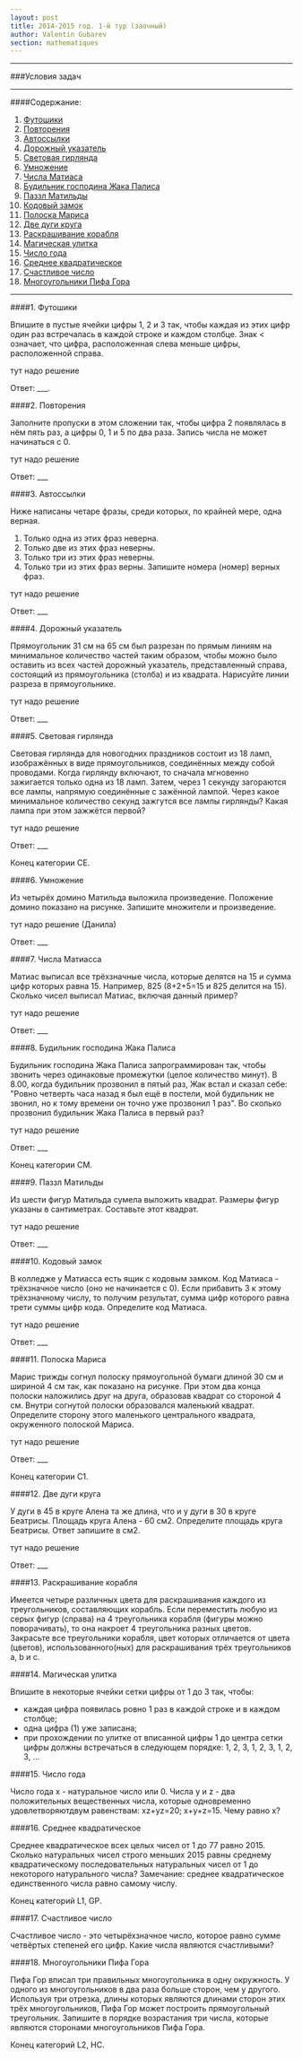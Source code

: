 ```yaml
---
layout: post
title: 2014-2015 год. 1-й тур (заочный)
author: Valentin Gubarev
section: mathematiques
---
```


<script src="/js/mathematiques.js"></script>

---

###Условия задач

---

####Содержание:

1. [Футошики](#1)
2. [Повторения](#2)
3. [Автоссылки](#3)
4. [Дорожный указатель](#4)
5. [Световая гирлянда](#5)
6. [Умножение](#6)
7. [Числа Матиаса](#7)
8. [Будильник господина Жака Палиса](#8)
9. [Паззл Матильды](#9)
10. [Кодовый замок](#10)
11. [Полоска Мариса](#11)
12. [Две дуги круга](#12)
13. [Раскрашивание корабля](#13)
14. [Магическая улитка](#14)
15. [Число года](#15)
16. [Среднее квадратическое](#16)
17. [Счастливое число](#17)
18. [Многоугольники Пифа Гора](#18)

---

<a name="1"></a>

####1. Футошики

Впишите в пустые ячейки цифры 1, 2 и 3 так, чтобы каждая из этих цифр один раз встречалась в каждой строке и каждом столбце. Знак < означает, что цифра, расположенная слева меньше цифры, расположенной справа.

<div class="solution">
тут надо решение

Ответ: ___.</div>

<a name="2"></a>

####2. Повторения

Заполните пропуски в этом сложении так, чтобы цифра 2 появлялась в нём пять раз, а цифры 0, 1 и 5 по два раза. Запись числа не может начинаться с 0.

<div class="solution">

тут надо решение

Ответ: ___</div>

<a name="3"></a>

####3. Автоссылки

Ниже написаны четаре фразы, среди которых, по крайней мере, одна верная.
1. Только одна из этих фраз неверна.
2. Только две из этих фраз неверны.
3. Только три из этих фраз неверны.
4. Только три из этих фраз верны.
Запишите номера (номер) верных фраз.

<div class="solution">

тут надо решение

Ответ: ___</div>

<a name="4"></a>

####4. Дорожный указатель

Прямоугольник 31 см на 65 см был разрезан по прямым линиям на минимальное количество частей таким образом, чтобы можно было оставить из всех частей дорожный указатель, представленный справа, состоящий из прямоугольника (столба) и из квадрата.
Нарисуйте линии разреза в прямоугольнике.

<div class="solution">

тут надо решение

Ответ: ___</div>

<a name="5"></a>

####5. Световая гирлянда

Световая гирлянда для новогодних праздников состоит из 18 ламп, изображённых в виде прямоугольников, соединённых между собой проводами. Когда гирлянду включают, то сначала мгновенно зажигается только одна из 18 ламп. Затем, через 1 секунду загораются все лампы, напрямую соединённые с зажённой лампой. Через какое минимальное количество секунд зажгутся все лампы гирлянды?
Какая лампа при этом зажжётся первой?

<div class="solution">

тут надо решение

Ответ: ___</div>

Конец категории CE.

<a name="6"></a>

####6. Умножение

Из четырёх домино Матильда выложила произведение. Положение домино показано на рисунке. Запишите множители и произведение.

<div class="solution">

тут надо решение (Данила)

Ответ: ___</div>

<a name="7"></a>

####7. Числа Матиасса

Матиас выписал все трёхзначные числа, которые делятся на 15 и сумма цифр которых равна 15. Например, 825 (8+2+5=15 и 825 делится на 15). Сколько чисел выписал Матиас, включая данный пример?

<div class="solution">

тут надо решение

Ответ: ___</div>

<a name="8"></a>

####8. Будильник господина Жака Палиса

Будильник господина Жака Палиса запрограммирован так, чтобы звонить через одинаковые промежутки (целое количество минут). В 8.00, когда будильник прозвонил в пятый раз, Жак встал и сказал себе: "Ровно четверть часа назад я был ещё в постели, мой будильник не звонил, но к тому времени он точно уже прозвонил 1 раз". Во сколько прозвонил будильник Жака Палиса в первый раз?

<div class="solution">

тут надо решение

Ответ: ___</div>

Конец категории CM.

<a name="9"></a>

####9. Паззл Матильды

Из шести фигур Матильда сумела выложить квадрат. Размеры фигур указаны в сантиметрах. Составьте этот квадрат.

<div class="solution">

тут надо решение

Ответ: ___</div>

<a name="10"></a>

####10. Кодовый замок

В колледже у Матиасса есть ящик с кодовым замком. Код Матиаса - трёхзначное число (оно не начинается с 0). Если прибавить 3 к этому трёхзначному числу, то получим результат, сумма цифр которого равна трети суммы цифр кода. Определите код Матиаса.

<div class="solution">

тут надо решение

Ответ: ___</div>

<a name="11"></a>

####11. Полоска Мариса

Марис трижды согнул полоску прямоугольной бумаги длиной 30 см и шириной 4 см так, как показано на рисунке. При этом два конца полоски наложились друг на друга, образовав квадрат со стороной 4 см. Внутри согнутой полоски образовался маленький квадрат. Определите сторону этого маленького центрального квадрата, окруженного полоской Мариса.

<div class="solution">

тут надо решение

Ответ: ___</div>

Конец категории C1.

<a name="12"></a>

####12. Две дуги круга

У дуги в 45 в круге Алена та же длина, что и у дуги в 30 в круге Беатрисы. Площадь круга Алена - 60 см2. Определите площадь круга Беатрисы. Ответ запишите в см2.

<div class="solution">

тут надо решение

Ответ: ___</div>

<a name="13"></a>

####13. Раскрашивание корабля

Имеется четыре различных цвета для раскрашивания каждого из треугольников, составляющих корабль. Если переместить любую из серых фигур (справа) на 4 треугольника корабля (фигуры можно поворачивать), то она накроет 4 треугольника разных цветов. Закрасьте все треугольники корабля, цвет которых отличается от цвета (цветов), использованного(ных) для раскрашивания трёх треугольников a, b и c.

<a name="14"></a>

####14. Магическая улитка

Впишите в некоторые ячейки сетки цифры от 1 до 3 так, чтобы:
- каждая цифра появилась ровно 1 раз в каждой строке и в каждом столбце;
- одна цифра (1) уже записана;
- при прохождении по улитке от вписанной цифры 1 до центра сетки цифры должны встречаться в следующем порядке: 1, 2, 3, 1, 2, 3, 1, 2, 3, ...

<a name="15"></a>

####15. Число года

Число года x - натуральное число или 0. Числа y и z - два положительных вещественных числа, которые одновременно удовлетворяютдвум равенствам: xz+yz=20; x+y+z=15. Чему равно x?

<a name="16"></a>

####16. Среднее квадратическое

Среднее квадратическое всех целых чисел от 1 до 77 равно 2015. Сколько натуральных чисел строго меньших 2015 равны среднему квадратическому последовательных натуральных чисел от 1 до некоторого натурального числа? Замечание: среднее квадратическое единственного числа равно самому числу.

Конец категорий L1, GP.

<a name="17"></a>

####17. Счастливое число

Счастливое число - это четырёхзначное число, которое равно сумме четвёртых степеней его цифр. Какие числа являются счастливыми?

<a name="18"></a>

####18. Многоугольники Пифа Гора

Пифа Гор вписал три правильных многоугольника в одну окружность. У одного из многоугольников в два раза больше сторон, чем у другого. Используя три отрезка, длины которых являются длинами сторон этих трёх многоугольников, Пифа Гор может построить прямоугольный треугольник. Запишите в порядке возрастания три числа, которые являются сторонами многоугольников Пифа Гора.

Конец категорий L2, HC.
